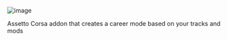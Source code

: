 ![image](https://user-images.githubusercontent.com/60661612/235395499-95b03981-27aa-4458-a7bf-5dccff519ea9.png)

Assetto Corsa addon that creates a career mode based on your tracks and mods
